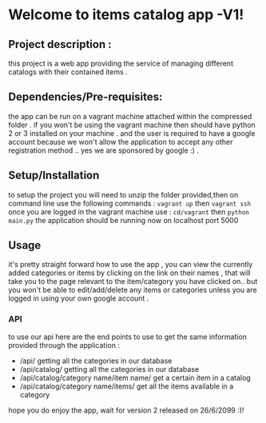 ﻿# Welcome to items catalog app -V1!

## Project description :
this project is a web app providing the service of managing different catalogs with their contained items .

## Dependencies/Pre-requisites:
the app can be run on a vagrant machine attached within the compressed folder .
if you won't be using the vagrant machine then should have python 2 or 3 installed on your machine .
and the user is required to have a google account because we won't allow the application to accept any other registration method .. yes we are sponsored by google :) .
## Setup/Installation
to setup the project you will need to unzip the folder provided,then on command line use the following commands : 
`vagrant up`
then
`vagrant ssh`
once you are logged in the vagrant machine use : 
`cd/vagrant`
then
`python main.py`
the application should be running now on localhost port 5000

## Usage
it's pretty straight forward how to use the app , you can view the currently added categories or items by clicking on the link on their names , that will take you to the page relevant to the item/category you have clicked on..
but you won't be able to edit/add/delete any items or categories unless you are logged in using your own google account .

### API
to use our api here are the end points to use to get the same information provided through the application : 
 - /api/          getting all  the categories in our database
 - /api/catalog/          getting all  the categories in our database
 - /api/catalog/category name/item name/ get a certain item in a catalog
 - /api/catalog/category name/items/ get all the items available in a
   category 

hope you do enjoy the app, wait for version 2 released on 26/6/2099 :)!



